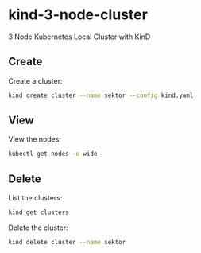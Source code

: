 # kind-3-node-cluster

3 Node Kubernetes Local Cluster with KinD

## Create

Create a cluster:

```bash
kind create cluster --name sektor --config kind.yaml
```

## View

View the nodes:

```bash
kubectl get nodes -o wide
```

## Delete

List the clusters:

```bash
kind get clusters
```

Delete the cluster:

```bash
kind delete cluster --name sektor
```
